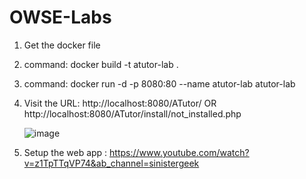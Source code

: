 # OWSE-Labs

1. Get the docker file
2. command: docker build -t atutor-lab .
2. command: docker run -d -p 8080:80 --name atutor-lab atutor-lab
3. Visit the URL: http://localhost:8080/ATutor/ OR http://localhost:8080/ATutor/install/not_installed.php
   
   ![image](https://github.com/user-attachments/assets/759bcdae-c522-4ec2-a3d2-ef692cd393dc)

5. Setup the web app : https://www.youtube.com/watch?v=z1TpTTqVP74&ab_channel=sinistergeek
